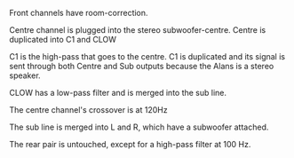 Front channels have room-correction.

Centre channel is plugged into the stereo subwoofer-centre. Centre is duplicated into C1 and CLOW

C1 is the high-pass that goes to the centre. C1 is duplicated and its signal is sent through both Centre and Sub outputs because the Alans is a stereo speaker.

CLOW has a low-pass filter and is merged into the sub line.

The centre channel's crossover is at 120Hz

The sub line is merged into L and R, which have a subwoofer attached.

The rear pair is untouched, except for a high-pass filter at 100 Hz.
